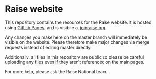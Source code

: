 # Raise website

This repository contains the resources for the Raise website. It is hosted using [GitLab Pages](https://docs.gitlab.com/ee/user/project/pages/introduction.html), and is visibile at [joinraise.org](https://joinraise.org).

Any changes you make here on the master branch will immediately be visible on the website. Please therefore make major changes via merge requests instead of editing master directly.

Additionally, all files in this repository are public so please be careful uploading any files even if they aren't referenced on the main pages.

For more help, please ask the Raise National team.
